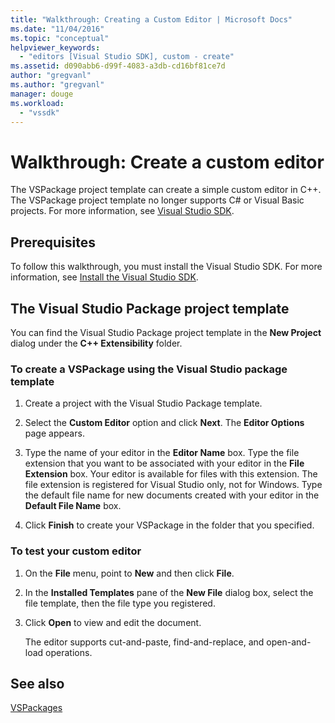 ```yaml
---
title: "Walkthrough: Creating a Custom Editor | Microsoft Docs"
ms.date: "11/04/2016"
ms.topic: "conceptual"
helpviewer_keywords: 
  - "editors [Visual Studio SDK], custom - create"
ms.assetid: d090abb6-d99f-4083-a3db-cd16bf81ce7d
author: "gregvanl"
ms.author: "gregvanl"
manager: douge
ms.workload: 
  - "vssdk"
---
```

# Walkthrough: Create a custom editor
The VSPackage project template can create a simple custom editor in C++. The VSPackage project template no longer supports C# or Visual Basic projects. For more information, see [Visual Studio SDK](../extensibility/visual-studio-sdk.md).  
  
## Prerequisites  
 To follow this walkthrough, you must install the Visual Studio SDK. For more information, see [Install the Visual Studio SDK](../extensibility/installing-the-visual-studio-sdk.md).  
  
## The Visual Studio Package project template  
 You can find the Visual Studio Package project template in the **New Project** dialog under the **C++ Extensibility** folder.  
  
### To create a VSPackage using the Visual Studio package template  
  
1.  Create a project with the Visual Studio Package template.  
  
2.  Select the **Custom Editor** option and click **Next**. The **Editor Options** page appears.  
  
3.  Type the name of your editor in the **Editor Name** box. Type the file extension that you want to be associated with your editor in the **File Extension** box. Your editor is available for files with this extension. The file extension is registered for Visual Studio only, not for Windows. Type the default file name for new documents created with your editor in the **Default File Name** box.  
  
4.  Click **Finish** to create your VSPackage in the folder that you specified.  
  
### To test your custom editor  
  
1.  On the **File** menu, point to **New** and then click **File**.  
  
2.  In the **Installed Templates** pane of the **New File** dialog box, select the file template, then the file type you registered.  
  
3.  Click **Open** to view and edit the document.  
  
     The editor supports cut-and-paste, find-and-replace, and open-and-load operations.  
  
## See also  
 [VSPackages](../extensibility/internals/vspackages.md)
